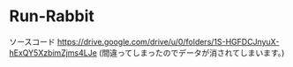 # Run-Rabbit
 
ソースコード https://drive.google.com/drive/u/0/folders/1S-HGFDCJnyuX-hExQY5XzbimZjms4LJe
(間違ってしまったのでデータが消されてしまいます。)
